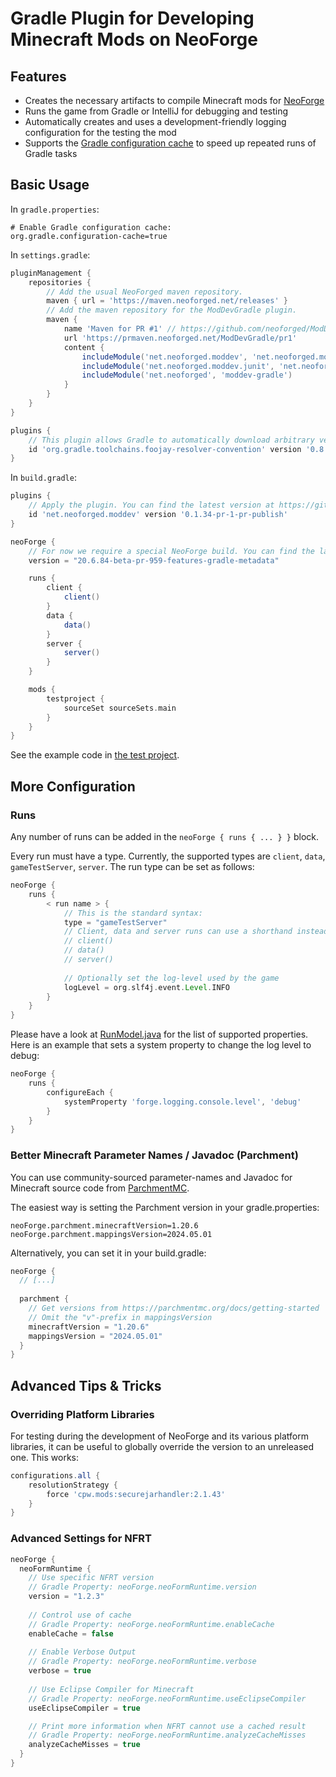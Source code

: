# Gradle Plugin for Developing Minecraft Mods on NeoForge

## Features

- Creates the necessary artifacts to compile Minecraft mods for [NeoForge](https://neoforged.net/)
- Runs the game from Gradle or IntelliJ for debugging and testing
- Automatically creates and uses a development-friendly logging configuration for the testing the mod
- Supports the [Gradle configuration cache](https://docs.gradle.org/current/userguide/configuration_cache.html) to speed
  up repeated runs of Gradle tasks

## Basic Usage

In `gradle.properties`:

```properties
# Enable Gradle configuration cache:
org.gradle.configuration-cache=true
```

In `settings.gradle`:

```groovy
pluginManagement {
    repositories {
        // Add the usual NeoForged maven repository.
        maven { url = 'https://maven.neoforged.net/releases' }
        // Add the maven repository for the ModDevGradle plugin.
        maven {
            name 'Maven for PR #1' // https://github.com/neoforged/ModDevGradle/pull/1
            url 'https://prmaven.neoforged.net/ModDevGradle/pr1'
            content {
                includeModule('net.neoforged.moddev', 'net.neoforged.moddev.gradle.plugin')
                includeModule('net.neoforged.moddev.junit', 'net.neoforged.moddev.junit.gradle.plugin')
                includeModule('net.neoforged', 'moddev-gradle')
            }
        }
    }
}

plugins {
    // This plugin allows Gradle to automatically download arbitrary versions of Java for you
    id 'org.gradle.toolchains.foojay-resolver-convention' version '0.8.0'
}
```

In `build.gradle`:

```groovy
plugins {
    // Apply the plugin. You can find the latest version at https://github.com/neoforged/ModDevGradle/packages/2159800.
    id 'net.neoforged.moddev' version '0.1.34-pr-1-pr-publish'
}

neoForge {
    // For now we require a special NeoForge build. You can find the latest version at https://github.com/neoforged/NeoForge/pull/959. 
    version = "20.6.84-beta-pr-959-features-gradle-metadata"

    runs {
        client {
            client()
        }
        data {
            data()
        }
        server {
            server()
        }
    }

    mods {
        testproject {
            sourceSet sourceSets.main
        }
    }
}
```

See the example code in [the test project](./testproject/build.gradle).

## More Configuration

### Runs

Any number of runs can be added in the `neoForge { runs { ... } }` block.

Every run must have a type. Currently, the supported types are `client`, `data`, `gameTestServer`, `server`.
The run type can be set as follows:

```groovy
neoForge {
    runs {
        < run name > {
            // This is the standard syntax:
            type = "gameTestServer"
            // Client, data and server runs can use a shorthand instead:
            // client()
            // data()
            // server()
        
            // Optionally set the log-level used by the game
            logLevel = org.slf4j.event.Level.INFO
        }
    }
}
```

Please have a look at [RunModel.java](src/java17/java/net/neoforged/moddevgradle/dsl/RunModel.java) for the list of
supported properties.
Here is an example that sets a system property to change the log level to debug:

```groovy
neoForge {
    runs {
        configureEach {
            systemProperty 'forge.logging.console.level', 'debug'
        }
    }
}
```

### Better Minecraft Parameter Names / Javadoc (Parchment)

You can use community-sourced parameter-names and Javadoc for Minecraft source code
from [ParchmentMC](https://parchmentmc.org/docs/getting-started).

The easiest way is setting the Parchment version in your gradle.properties:

```properties
neoForge.parchment.minecraftVersion=1.20.6
neoForge.parchment.mappingsVersion=2024.05.01
```

Alternatively, you can set it in your build.gradle:

```groovy
neoForge {
  // [...]
  
  parchment {
    // Get versions from https://parchmentmc.org/docs/getting-started
    // Omit the "v"-prefix in mappingsVersion
    minecraftVersion = "1.20.6"
    mappingsVersion = "2024.05.01"
  }
}
```

## Advanced Tips & Tricks

### Overriding Platform Libraries

For testing during the development of NeoForge and its various platform libraries, it can be useful to globally
override the version to an unreleased one. This works:

```groovy
configurations.all {
    resolutionStrategy {
        force 'cpw.mods:securejarhandler:2.1.43'
    }
}
```

### Advanced Settings for NFRT

```groovy
neoForge {
  neoFormRuntime {
    // Use specific NFRT version
    // Gradle Property: neoForge.neoFormRuntime.version
    version = "1.2.3"
    
    // Control use of cache
    // Gradle Property: neoForge.neoFormRuntime.enableCache
    enableCache = false
    
    // Enable Verbose Output
    // Gradle Property: neoForge.neoFormRuntime.verbose
    verbose = true
    
    // Use Eclipse Compiler for Minecraft
    // Gradle Property: neoForge.neoFormRuntime.useEclipseCompiler
    useEclipseCompiler = true

    // Print more information when NFRT cannot use a cached result
    // Gradle Property: neoForge.neoFormRuntime.analyzeCacheMisses
    analyzeCacheMisses = true
  }
}
```

